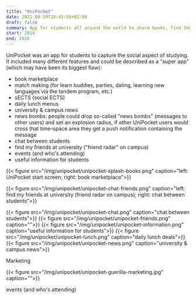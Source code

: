 ```yaml
---
title: "UniPocket"
date: 2021-09-29T20:42:58+02:00
draft: false
summary: App for students all around the world to share books, find the best lunch deals and much more.
start: 2014
end: 2016
---
```


UniPocket was an app for students to capture the social aspect of studying. It included many different features and could be described as a "super app" (which may have been its biggest flaw):

- book marketplace
- match making (for learn buddies, parties, dating, learning new languages via the tandem program, etc.)
- sECTS (social ECTS)
- daily lunch menus
- university & campus news
- news bombs: people could drop so-called "news bombs" (messages to other users) and set an explosion radius, if other UniPocket users would cross that time-space area they get a push notification containing the message
- chat between students
- find my friends at university ("friend radar" on campus)
- events (and who's attending)
- useful information for students

{{< figure src="/img/unipocket/unipocket-splash-books.png" caption="left: UniPocket start screen; right: book marketplace">}}

{{< figure src="/img/unipocket/unipocket-chat-friends.png" caption="left: find my friends at university (friend radar on campus); right: chat between students">}}

{{< figure src="/img/unipocket/unipocket-chat.png" caption="chat between students">}}
{{< figure src="/img/unipocket/unipocket-friends.png" caption="">}}
{{< figure src="/img/unipocket/unipocket-information.png" caption="useful information for students">}}
{{< figure src="/img/unipocket/unipocket-lunch.png" caption="daily lunch deals">}}
{{< figure src="/img/unipocket/unipocket-news.png" caption="university & campus news">}}

Marketing

{{< figure src="/img/unipocket/unipocket-guerilla-marketing.jpg" caption="">}}

events (and who's attending)